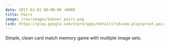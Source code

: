 ```yaml
---
date: 2017-01-01 00:00:00 +0000
title: Pairs
image: /res/images/banner_pairs.png
link: https://play.google.com/store/apps/details?id=com.playsprout.pairs
---
```

Simple, clean card match memory game with multiple image sets.